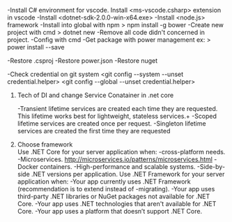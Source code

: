 -Install C# environment for vscode. Install <ms-vscode.csharp> extension in vscode
-Install <dotnet-sdk-2.0.0-win-x64.exe>
-Install <node.js> framework
-Install <power> into global with npm > npm install -g bower
-Create new project with cmd > dotnet new <projectname>
-Remove all code didn't concerned in project.
-Config with <bower init> cmd
-Get package with power management ex: > power install <packagename> --save

-Restore .csproj <dotnet restore>
-Restore power.json <power restore>
-Restore nuget <nuget restore>

-Check credential on git system 
    <git config --system --unset credential.helper>
    <git config --global --unset credential.helper>


1. Tech of DI and change Service Conatainer in .net core

    -Transient lifetime services are created each time they are requested. This lifetime works best for lightweight, stateless services.+
    -Scoped lifetime services are created once per request.
    -Singleton lifetime services are created the first time they are requested 

2. Choose framework  
    Use .NET Core for your server application when:
        -cross-platform needs.\
        -Microservices. <http://microservices.io/patterns/microservices.html>
        -Docker containers.
        -High-performance and scalable systems.
        -Side-by-side .NET versions per application.
    Use .NET Framework for your server application when:
        -Your app currently uses .NET Framework (recommendation is to extend instead of -migrating).
        -Your app uses third-party .NET libraries or NuGet packages not available for .NET Core.
        -Your app uses .NET technologies that aren't available for .NET Core.
        -Your app uses a platform that doesn’t support .NET Core.